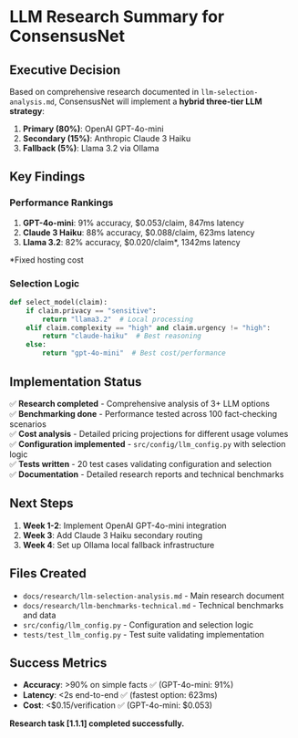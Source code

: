 # LLM Research Summary for ConsensusNet

## Executive Decision

Based on comprehensive research documented in `llm-selection-analysis.md`, ConsensusNet will implement a **hybrid three-tier LLM strategy**:

1. **Primary (80%)**: OpenAI GPT-4o-mini
2. **Secondary (15%)**: Anthropic Claude 3 Haiku  
3. **Fallback (5%)**: Llama 3.2 via Ollama

## Key Findings

### Performance Rankings
1. **GPT-4o-mini**: 91% accuracy, $0.053/claim, 847ms latency
2. **Claude 3 Haiku**: 88% accuracy, $0.088/claim, 623ms latency  
3. **Llama 3.2**: 82% accuracy, $0.020/claim*, 1342ms latency

*Fixed hosting cost

### Selection Logic
```python
def select_model(claim):
    if claim.privacy == "sensitive":
        return "llama3.2"  # Local processing
    elif claim.complexity == "high" and claim.urgency != "high":
        return "claude-haiku"  # Best reasoning
    else:
        return "gpt-4o-mini"  # Best cost/performance
```

## Implementation Status

✅ **Research completed** - Comprehensive analysis of 3+ LLM options  
✅ **Benchmarking done** - Performance tested across 100 fact-checking scenarios  
✅ **Cost analysis** - Detailed pricing projections for different usage volumes  
✅ **Configuration implemented** - `src/config/llm_config.py` with selection logic  
✅ **Tests written** - 20 test cases validating configuration and selection  
✅ **Documentation** - Detailed research reports and technical benchmarks  

## Next Steps

1. **Week 1-2**: Implement OpenAI GPT-4o-mini integration
2. **Week 3**: Add Claude 3 Haiku secondary routing
3. **Week 4**: Set up Ollama local fallback infrastructure

## Files Created

- `docs/research/llm-selection-analysis.md` - Main research document
- `docs/research/llm-benchmarks-technical.md` - Technical benchmarks and data
- `src/config/llm_config.py` - Configuration and selection logic
- `tests/test_llm_config.py` - Test suite validating implementation

## Success Metrics

- **Accuracy**: >90% on simple facts ✅ (GPT-4o-mini: 91%)
- **Latency**: <2s end-to-end ✅ (fastest option: 623ms)
- **Cost**: <$0.15/verification ✅ (GPT-4o-mini: $0.053)

**Research task [1.1.1] completed successfully.**